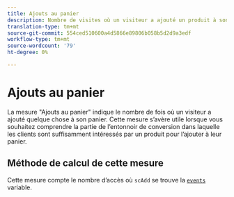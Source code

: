 ```yaml
---
title: Ajouts au panier
description: Nombre de visites où un visiteur a ajouté un produit à son panier.
translation-type: tm+mt
source-git-commit: 554ced510600a4d5866e89806b058b5d2d9a3edf
workflow-type: tm+mt
source-wordcount: '79'
ht-degree: 0%

---
```



# Ajouts au panier

La mesure &quot;Ajouts au panier&quot; indique le nombre de fois où un visiteur a ajouté quelque chose à son panier. Cette mesure s’avère utile lorsque vous souhaitez comprendre la partie de l’entonnoir de conversion dans laquelle les clients sont suffisamment intéressés par un produit pour l’ajouter à leur panier.

## Méthode de calcul de cette mesure

Cette mesure compte le nombre d’accès où `scAdd` se trouve la [`events`](/help/implement/vars/page-vars/events/events-overview.md) variable.
